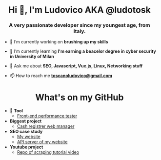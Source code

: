 <h1 align="center">Hi 👋, I'm Ludovico AKA @ludotosk</h1>
<h3 align="center">A very passionate developer since my youngest age, from Italy.</h3>

- 🔭 I’m currently working on **brushing up my skills**
- 🌱 I’m currently learning **I'm earning a beacelor degree in cyber security in University of Milan**
 
- 💬 Ask me about **SEO, Javascript, Vue.js, Linux, Networking stuff**

- 📫 How to reach me **toscanoludovico@gmail.com**

<h1 align="center">What's on my GitHub</h1>

* 🔨 **Tool**
    * [Front-end performance tester](https://github.com/ludotosk/front-end-benchmark)
* **Biggest project**
    * [Cash registrer web manager](https://github.com/ludotosk/gestore-cassa-custom)
* **SEO case study**
    * [My website](https://github.com/ludotosk/corsi-universitari)
    * [API server of my website](https://github.com/ludotosk/json-corsi-fastify)
* **Youtube project**
    * [Repo of scraping tutorial video](https://github.com/ludotosk/tutorial-scraping)